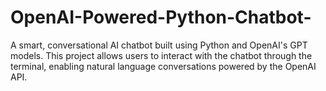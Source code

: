 # OpenAI-Powered-Python-Chatbot-
A smart, conversational AI chatbot built using Python and OpenAI's GPT models. This project allows users to interact with the chatbot through the terminal, enabling natural language conversations powered by the OpenAI API.
